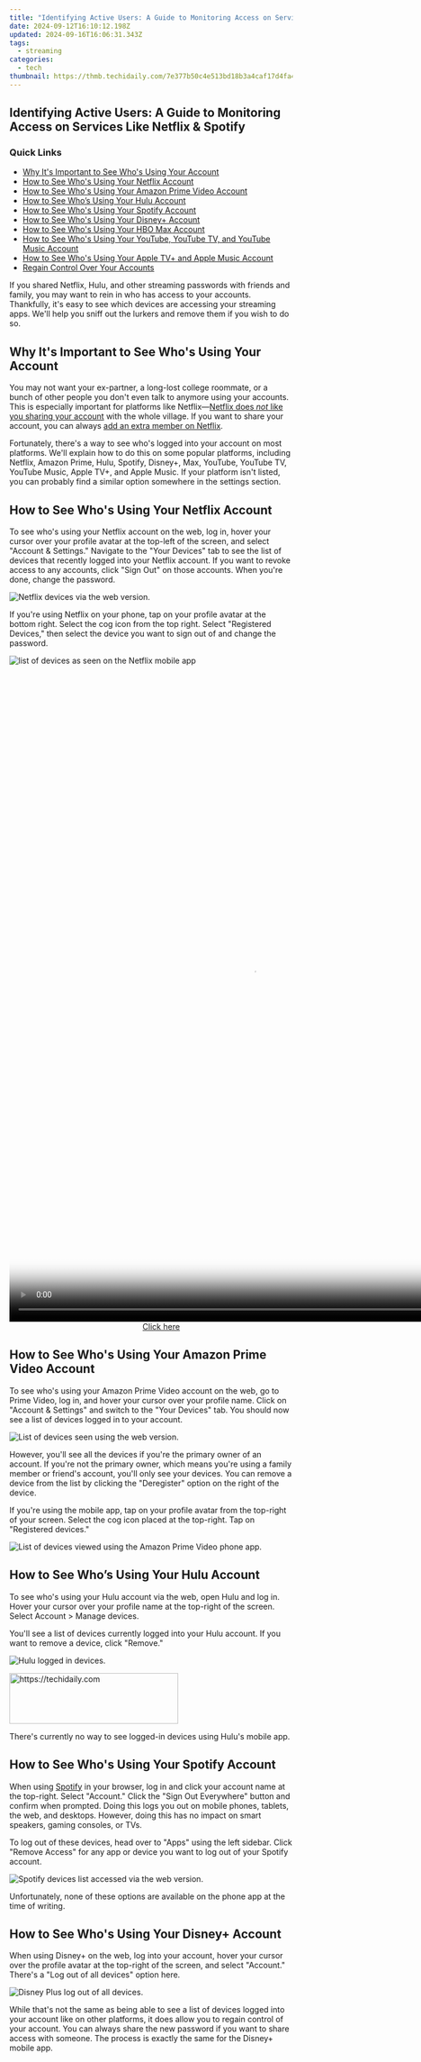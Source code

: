 ```yaml
---
title: "Identifying Active Users: A Guide to Monitoring Access on Services Like Netflix & Spotify"
date: 2024-09-12T16:10:12.198Z
updated: 2024-09-16T16:06:31.343Z
tags:
  - streaming
categories:
  - tech
thumbnail: https://thmb.techidaily.com/7e377b50c4e513bd18b3a4caf17d4fa401f54e28db3371c8a6654c909a09f9e7.png
---
```


## Identifying Active Users: A Guide to Monitoring Access on Services Like Netflix & Spotify

### Quick Links

* [Why It's Important to See Who's Using Your Account](https://some-approaches.techidaily.com/mastering-instagram-ringtone-making-solo-for-2024/)
* [How to See Who's Using Your Netflix Account](https://extra-support.techidaily.com/2024-approved-optimal-method-integrating-links-into-tiktok-bios/)
* [How to See Who's Using Your Amazon Prime Video Account](https://windows11.techidaily.com/supporting-the-unsupported-life-after-windows-781/)
* [How to See Who’s Using Your Hulu Account](https://android-pokemon-go.techidaily.com/in-2024-which-pokemon-can-evolve-with-a-moon-stone-for-nokia-xr21-drfone-by-drfone-virtual-android/)
* [How to See Who's Using Your Spotify Account](https://youtube-stream.techidaily.com/2024-approved-simplify-your-internet-experience-step-by-step-guide-to-disabling-youtube-on-devices/)
* [How to See Who's Using Your Disney+ Account](https://instagram-video-files.techidaily.com/direct-engagement-syncing-instagram-with-facebook-for-2024/)
* [How to See Who's Using Your HBO Max Account](https://some-approaches.techidaily.com/new-streaming-made-easier-learning-to-use-netflixs-dual-screen-feature/)
* [How to See Who's Using Your YouTube, YouTube TV, and YouTube Music Account](https://article-helps.techidaily.com/2024-approved-what-is-google-ar-sticker-and-are-there-alternatives/)
* [How to See Who's Using Your Apple TV+ and Apple Music Account](https://screen-video-capture.techidaily.com/new-best-practices-for-laptop-based-ppt-presentations-on-google-meet-for-2024/)
* [Regain Control Over Your Accounts](https://android-pokemon-go.techidaily.com/in-2024-how-and-where-to-find-a-shiny-stone-pokemon-for-infinix-smart-7-drfone-by-drfone-virtual-android/)

 If you shared Netflix, Hulu, and other streaming passwords with friends and family, you may want to rein in who has access to your accounts. Thankfully, it's easy to see which devices are accessing your streaming apps. We'll help you sniff out the lurkers and remove them if you wish to do so.

##  Why It's Important to See Who's Using Your Account

 You may not want your ex-partner, a long-lost college roommate, or a bunch of other people you don't even talk to anymore using your accounts. This is especially important for platforms like Netflix—[Netflix does _not_ like you sharing your account](https://video-screen-grab.techidaily.com/screen-recorder-alternatives-in-depth-review-and-top-picks-for-2024/) with the whole village. If you want to share your account, you can always [add an extra member on Netflix](https://screen-mirroring-recording.techidaily.com/updated-2024-approved-tenfold-video-recording-tricks-on-your-windows-11-system/).

 Fortunately, there's a way to see who's logged into your account on most platforms. We'll explain how to do this on some popular platforms, including Netflix, Amazon Prime, Hulu, Spotify, Disney+, Max, YouTube, YouTube TV, YouTube Music, Apple TV+, and Apple Music. If your platform isn't listed, you can probably find a similar option somewhere in the settings section.

##  How to See Who's Using Your Netflix Account

 To see who's using your Netflix account on the web, log in, hover your cursor over your profile avatar at the top-left of the screen, and select "Account & Settings." Navigate to the "Your Devices" tab to see the list of devices that recently logged into your Netflix account. If you want to revoke access to any accounts, click "Sign Out" on those accounts. When you're done, change the password.

![Netflix devices via the web version.](https://static1.howtogeekimages.com/wordpress/wp-content/uploads/2024/03/netflix-devices-1.jpg) 

 If you're using Netflix on your phone, tap on your profile avatar at the bottom right. Select the cog icon from the top right. Select "Registered Devices," then select the device you want to sign out of and change the password.

![list of devices as seen on the Netflix mobile app](https://static1.howtogeekimages.com/wordpress/wp-content/uploads/2024/03/netflix-devices-phone-1.jpg) 

<!-- affiliate ads begin -->
<span id="1542129">
					<video width="864" height="1152" style="cursor:pointer"
           poster="//a.impactradius-go.com/display-clicktoplayimage/1542129.png"
           onclick="if(!this.playClicked){this.play();this.setAttribute('controls',true);this.playClicked=true;}">
	   <source src="//a.impactradius-go.com/display-ad/16836-1542129">
	   <img src="//a.impactradius-go.com/display-clicktoplayimage/1542129.png" style="border: none; height: 100%; width: 100%; object-fit: contain">
	</video>
	<div style="width:540px;text-align:center"><a href="javascript:window.open(decodeURIComponent('https%3A%2F%2F25home.pxf.io%2Fc%2F5597632%2F1542129%2F16836'), '_blank');void(0);">Click here</a></div>
</span>
<img height="0" width="0" src="https://imp.pxf.io/i/5597632/1542129/16836" style="position:absolute;visibility:hidden;" border="0" />
<!-- affiliate ads end -->

##  How to See Who's Using Your Amazon Prime Video Account

 To see who's using your Amazon Prime Video account on the web, go to Prime Video, log in, and hover your cursor over your profile name. Click on "Account & Settings" and switch to the "Your Devices" tab. You should now see a list of devices logged in to your account.

![List of devices seen using the web version.](https://static1.howtogeekimages.com/wordpress/wp-content/uploads/2024/03/prime-devices.jpg) 

 However, you'll see all the devices if you're the primary owner of an account. If you're not the primary owner, which means you're using a family member or friend's account, you'll only see your devices. You can remove a device from the list by clicking the "Deregister" option on the right of the device.

 If you're using the mobile app, tap on your profile avatar from the top-right of your screen. Select the cog icon placed at the top-right. Tap on "Registered devices."

![List of devices viewed using the Amazon Prime Video phone app.](https://static1.howtogeekimages.com/wordpress/wp-content/uploads/2024/03/prime-devices-phone.jpg) 

##  How to See Who’s Using Your Hulu Account

 To see who's using your Hulu account via the web, open Hulu and log in. Hover your cursor over your profile name at the top-right of the screen. Select Account > Manage devices.

 You'll see a list of devices currently logged into your Hulu account. If you want to remove a device, click "Remove."

![Hulu logged in devices.](https://static1.howtogeekimages.com/wordpress/wp-content/uploads/2024/03/9.jpg) 

<!-- affiliate ads begin -->
<a href="https://aligracehair.sjv.io/c/5597632/2115945/19272" target="_top" id="2115945">
  <img src="//a.impactradius-go.com/display-ad/19272-2115945" border="0" alt="https://techidaily.com" width="300" height="90"/>
</a>
<img height="0" width="0" src="https://aligracehair.sjv.io/i/5597632/2115945/19272" style="position:absolute;visibility:hidden;" border="0" />
<!-- affiliate ads end -->

 There's currently no way to see logged-in devices using Hulu's mobile app.

##  How to See Who's Using Your Spotify Account

 When using [Spotify](https://facebook-video-recording.techidaily.com/new-navigate-your-way-to-the-best-idevice-apps-for-extracting-content-from-facebook/) in your browser, log in and click your account name at the top-right. Select "Account." Click the "Sign Out Everywhere" button and confirm when prompted. Doing this logs you out on mobile phones, tablets, the web, and desktops. However, doing this has no impact on smart speakers, gaming consoles, or TVs.

 To log out of these devices, head over to "Apps" using the left sidebar. Click "Remove Access" for any app or device you want to log out of your Spotify account.

![Spotify devices list accessed via the web version.](https://static1.howtogeekimages.com/wordpress/wp-content/uploads/2024/03/spotify-devices.jpg) 

 Unfortunately, none of these options are available on the phone app at the time of writing.

##  How to See Who's Using Your Disney+ Account

 When using Disney+ on the web, log into your account, hover your cursor over the profile avatar at the top-right of the screen, and select "Account." There's a "Log out of all devices" option here.

![Disney Plus log out of all devices.](https://static1.howtogeekimages.com/wordpress/wp-content/uploads/2024/03/2024-03-07_10-47-43.png) 

 While that's not the same as being able to see a list of devices logged into your account like on other platforms, it does allow you to regain control of your account. You can always share the new password if you want to share access with someone. The process is exactly the same for the Disney+ mobile app.

<!-- affiliate ads begin -->
<span id="1531882">
					<video width="864" height="1536" style="cursor:pointer"
           poster="//a.impactradius-go.com/display-clicktoplayimage/1531882.png"
           onclick="if(!this.playClicked){this.play();this.setAttribute('controls',true);this.playClicked=true;}">
	   <source src="//a.impactradius-go.com/display-ad/16446-1531882">
	   <img src="//a.impactradius-go.com/display-clicktoplayimage/1531882.png" style="border: none; height: 100%; width: 100%; object-fit: contain">
	</video>
	<div style="width:540px;text-align:center"><a href="javascript:window.open(decodeURIComponent('https%3A%2F%2Flaganoo.pxf.io%2Fc%2F5597632%2F1531882%2F16446'), '_blank');void(0);">Click here</a></div>
</span>
<img height="0" width="0" src="https://imp.pxf.io/i/5597632/1531882/16446" style="position:absolute;visibility:hidden;" border="0" />
<!-- affiliate ads end -->

##  How to See Who's Using Your HBO Max Account

 To see who's using your [Max](https://fox-glue.techidaily.com/in-2024-updated-insights-sonys-s3700-blu-ray-box-player/) account (formerly HBO Max), start by logging into your account via a web browser. Select "Settings," scroll down to find the "Devices" section, and select "Manage Devices." Here, you'll see a list of devices that recently logged into your account, as well as the timestamp indicating the last use.

![HBO Max manage devices.](https://static1.howtogeekimages.com/wordpress/wp-content/uploads/2024/03/auth-max-com_account_devices-ipad-air.png) 

 If you want to remove any of these devices, click on the X icon next to the device you want to remove. Alternatively, you can choose to "Sign All Devices Out" to remove all devices, including the device you're currently using.

 The process is exactly the same for the phone app. Just like on the web, you can remove a device using the phone app by clicking the X icon next to the device's name, or you can choose to sign out of all devices.

##  How to See Who's Using Your YouTube, YouTube TV, and YouTube Music Account

 Since YouTube, YouTube TV, and YouTube Music are part of the Google ecosystem, you can control the devices logged into these accounts via your Google account.

 To see who's using your YouTube account on the web, go to your [Google Account page](https://myaccount.google.com/). Switch to the "Security" tab, scroll down until you find the "Your Devices" section, and click on "Manage All Devices." Select a device and then click on "Sign Out" to sign out of a YouTube account on that device.

![List of devices logged into your Google account accessed via the web version.](https://static1.howtogeekimages.com/wordpress/wp-content/uploads/2024/03/google-devices.png) 

 Remember that when you remove a device from this list, the device will be signed out of the Google account. This means the device will have to log in again to use Gmail, Google Workspace, and, of course, YouTube. Unlike other platforms, there's no option to sign out of all devices at once.

 If you're using the phone app, launch the Google app (not YouTube) and tap your profile avatar at the top-right. Tap "Google Account," switch to the "Security" tab, and scroll down to the "Your Devices" section. Tap "Manage All Devices." Select a device you want to log out of and tap the "Sign Out" button.

![List of devices logged into Google as seen in the phone app.](https://static1.howtogeekimages.com/wordpress/wp-content/uploads/2024/03/google-devices-phone-1.jpg) 

##  How to See Who's Using Your Apple TV+ and Apple Music Account

 Like with Google, Apple streaming services are managed centrally via your Apple account. To see who's using your Apple TV+ and Apple Music account, log into your Apple account from the [Apple ID page](https://appleid.apple.com/). Select "Devices" from the left sidebar, then select a device to remove from the list and click "Remove From Account."

![List of logged in devices as seen on Apple's website.](https://static1.howtogeekimages.com/wordpress/wp-content/uploads/2024/03/apple-devices.jpg) 

<!-- affiliate ads begin -->
<a href="https://aligracehair.sjv.io/c/5597632/2115912/19272" target="_top" id="2115912">
  <img src="//a.impactradius-go.com/display-ad/19272-2115912" border="0" alt="https://techidaily.com" width="160" height="90"/>
</a>
<img height="0" width="0" src="https://aligracehair.sjv.io/i/5597632/2115912/19272" style="position:absolute;visibility:hidden;" border="0" />
<!-- affiliate ads end -->

 Alternatively, select "System Settings" from the Apple menu on a Mac and choose your name or Apple ID. Scroll down to the "Devices" section and search for the device you want to remove in the left sidebar. Select "Remove from Account."

![List of devices appearing in System Settings on Mac.](https://static1.howtogeekimages.com/wordpress/wp-content/uploads/2024/03/mac-devices.jpg) 

 Similarly, when using an iPhone or iPad, go to "Settings" and tap on your name. Search for the device list at the bottom, select the device you want to remove, and tap on "Remove From Account."

<!-- affiliate ads begin -->
<a href="https://ephamedtechinc.pxf.io/c/5597632/2137223/26400" target="_top" id="2137223">
  <img src="//a.impactradius-go.com/display-ad/26400-2137223" border="0" alt="https://techidaily.com" width="728" height="90"/>
</a>
<img height="0" width="0" src="https://ephamedtechinc.pxf.io/i/5597632/2137223/26400" style="position:absolute;visibility:hidden;" border="0" />
<!-- affiliate ads end -->

##  Regain Control Over Your Accounts

 Someone with access to your account might just change the password themselves. Sure, that's not a big problem when you're sharing a password with a friend, but platforms like Netflix are increasingly trying to put an end to account sharing.

 As per Netflix's current policy, you can only share your password with a member of your household. If you shared your Netflix password with someone back in the day, now's a good time to revoke their access. The same applies to other platforms as well.

<ins class="adsbygoogle"
     style="display:block"
     data-ad-format="autorelaxed"
     data-ad-client="ca-pub-7571918770474297"
     data-ad-slot="1223367746"></ins>

<ins class="adsbygoogle"
     style="display:block"
     data-ad-client="ca-pub-7571918770474297"
     data-ad-slot="8358498916"
     data-ad-format="auto"
     data-full-width-responsive="true"></ins>

<span class="atpl-alsoreadstyle">Also read:</span>
<div><ul>
<li><a href="https://article-files.techidaily.com/in-2024-hdr-horizon-highlights-selective-online-skies-compilation/"><u>In 2024, HDR Horizon Highlights Selective Online Skies Compilation</u></a></li>
<li><a href="https://pokemon-go-android.techidaily.com/in-2024-list-of-pokemon-go-joysticks-on-honor-play-8t-drfone-by-drfone-virtual-android/"><u>In 2024, List of Pokémon Go Joysticks On Honor Play 8T | Dr.fone</u></a></li>
<li><a href="https://review-topics.techidaily.com/infinix-note-30-5g-support-turn-off-screen-lock-by-drfone-android-unlock-android-unlock/"><u>Infinix Note 30 5G support - Turn Off Screen Lock.</u></a></li>
<li><a href="https://media-tips.techidaily.com/step-by-step-guide-turning-off-your-exposure-to-youtube-shorts/"><u>Step-by-Step Guide: Turning Off Your Exposure to YouTube Shorts</u></a></li>
<li><a href="https://vimeo-videos.techidaily.com/strategies-to-have-your-video-embrace-by-vimeo-experts/"><u>Strategies to Have Your Video Embrace by Vimeo Experts</u></a></li>
<li><a href="https://media-tips.techidaily.com/streamlining-your-viewing-choices-without-falling-for-the-hype-in-show-reviews/"><u>Streamlining Your Viewing Choices Without Falling for the Hype in Show Reviews</u></a></li>
<li><a href="https://tech-recovery.techidaily.com/ultimate-guide-enhancing-performance-for-smooth-gameplay-in-assassins-creed-valhalla/"><u>Ultimate Guide: Enhancing Performance for Smooth Gameplay in Assassin's Creed Valhalla</u></a></li>
<li><a href="https://media-tips.techidaily.com/ultimate-selection-the-premier-streaming-service-providers-dominating-2024/"><u>Ultimate Selection: The Premier Streaming Service Providers Dominating 2024</u></a></li>
<li><a href="https://media-tips.techidaily.com/unleash-excitement-how-this-amazing-app-outshines-spotify-wrapped/"><u>Unleash Excitement: How This Amazing App Outshines Spotify Wrapped!</u></a></li>
</ul></div>

